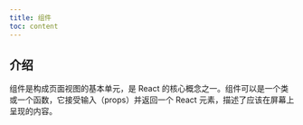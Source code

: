 ```yaml
---
title: 组件
toc: content
---
```


## 介绍

组件是构成页面视图的基本单元，是 React 的核心概念之一。组件可以是一个类或一个函数，它接受输入（props）并返回一个 React 元素，描述了应该在屏幕上呈现的内容。
